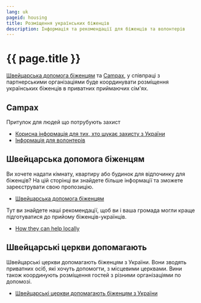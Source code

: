 ```yaml
---
lang: uk
pageid: housing
title: Розміщення українських біженців
description: Інформація та рекомендації для біженців та волонтерів
---
```

# {{ page.title }}


[Швейцарська допомога біженцям](https://www.fluechtlingshilfe.ch/aktiv-werden/fuer-ukrainische-gefluechtete) та [Campax](https://campax.org), у співпраці з партнерськими організаціями буде координувати розміщення українських біженців в приватних приймаючих сім'ях.


## Campax
Притулок для людей що потрубують захист

- [Корисна інформація для тих, хто шукає захисту з України](https://campax.org/infos-fuer-ukraine-fluechtende/)
- [Інформація для волонтерів](https://campax.org/standwithukraine-infos-fur-helfende/)


## Швейцарська допомога біженцям
Ви хочете надати кімнату, квартиру або будинок для відпочинку для біженців? На цій сторінці ви знайдете більше інформації та зможете зареєструвати свою пропозицію.

- [Швейцарська допомога біженцям](https://www.fluechtlingshilfe.ch/aktiv-werden/fuer-ukrainische-gefluechtete)

Тут ви знайдете наші рекомендації, щоб ви і ваша громада могли краще підготуватися до прийому біженців-українців.

- [How they can help locally](https://www.fluechtlingshilfe.ch/aktiv-werden/fuer-ukrainische-gefluechtete/so-koennen-sie-lokal-helfen)


## Швейцарські церкви допомагають
Швейцарські церкви допомагають біженцям з України. Вони зводять приватних осіб, які хочуть допомогти, з місцевими церквами. Вини також координують розміщення гостей з різними організаціями по допомозі.

- [Швейцарські церкви допомагають біженцям з України](https://kirchen-helfen.ch)
